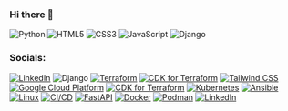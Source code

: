 ### Hi there 👋
![Python](https://img.shields.io/badge/python-3670A0?style=for-the-badge&logo=python&logoColor=ffdd54)
![HTML5](https://img.shields.io/badge/html5-%23E34F26.svg?style=for-the-badge&logo=html5&logoColor=white)
![CSS3](https://img.shields.io/badge/css3-%231572B6.svg?style=for-the-badge&logo=css3&logoColor=white)
![JavaScript](https://img.shields.io/badge/javascript-%23323330.svg?style=for-the-badge&logo=javascript&logoColor=%23F7DF1E)
![Django](https://img.shields.io/badge/django-%23092E20.svg?style=for-the-badge&logo=django&logoColor=white)


### Socials:
[![LinkedIn](https://img.shields.io/badge/-LinkedIn-090909?style=for-the-badge&logo=linkedin&logoColor=007BB6)](https://www.linkedin.com/in/joseconejerosivo/)
![Django](https://img.shields.io/badge/-Django-092E20?style=for-the-badge&logo=django&logoColor=white)
[![Terraform](https://img.shields.io/badge/-Terraform-623CE4?style=for-the-badge&logo=terraform&logoColor=white)](https://www.terraform.io/)
[![CDK for Terraform](https://img.shields.io/badge/-CDK%20for%20Terraform-3949AB?style=for-the-badge&logo=amazonaws&logoColor=white)](https://cdk.tf/)
[![Tailwind CSS](https://img.shields.io/badge/-Tailwind%20CSS-38B2AC?style=for-the-badge&logo=tailwind-css&logoColor=white)](https://tailwindcss.com/)
[![Google Cloud Platform](https://img.shields.io/badge/-Google%20Cloud-4285F4?style=for-the-badge&logo=google-cloud&logoColor=white)](https://cloud.google.com/)
[![CDK for Terraform](https://img.shields.io/badge/-CDK%20for%20Terraform-3949AB?style=for-the-badge&labelColor=3949AB&color=333333&logoColor=white)](https://cdk.tf/)
[![Kubernetes](https://img.shields.io/badge/-Kubernetes-326CE5?style=for-the-badge&logo=kubernetes&logoColor=white)](https://kubernetes.io/)
[![Ansible](https://img.shields.io/badge/-Ansible-EE0000?style=for-the-badge&logo=ansible&logoColor=white)](https://www.ansible.com/)
[![Linux](https://img.shields.io/badge/-Linux-FCC624?style=for-the-badge&logo=linux&logoColor=black)](https://www.linux.org/)
[![CI/CD](https://img.shields.io/badge/-CI%2FCD-555555?style=for-the-badge)](https://en.wikipedia.org/wiki/CI/CD)
[![FastAPI](https://img.shields.io/badge/-FastAPI-009688?style=for-the-badge&logo=fastapi&logoColor=white)](https://fastapi.tiangolo.com/)
[![Docker](https://img.shields.io/badge/-Docker-2496ED?style=for-the-badge&logo=docker&logoColor=white)](https://www.docker.com/)
[![Podman](https://img.shields.io/badge/-Podman-8CC84B?style=for-the-badge&logo=redhat&logoColor=white)](https://podman.io/)
[![LinkedIn](https://img.shields.io/badge/-LinkedIn-0A66C2?style=for-the-badge&logo=linkedin&logoColor=white)](https://www.linkedin.com/in/mohammed-anjum/)


<!--
**anjum-py/anjum-py** is a ✨ _special_ ✨ repository because its `README.md` (this file) appears on your GitHub profile.

Here are some ideas to get you started:

- 🔭 I’m currently working on ...
- 🌱 I’m currently learning ...
- 👯 I’m looking to collaborate on ...
- 🤔 I’m looking for help with ...
- 💬 Ask me about ...
- 📫 How to reach me: ...
- 😄 Pronouns: ...
- ⚡ Fun fact: ...
-->
